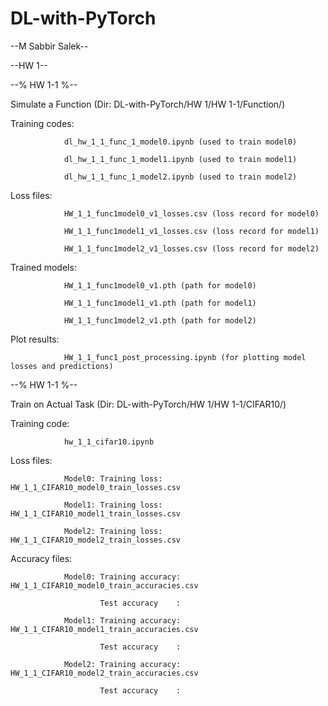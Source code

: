 # DL-with-PyTorch
--M Sabbir Salek--

--HW 1--

--% HW 1-1 %--

Simulate a Function (Dir: DL-with-PyTorch/HW 1/HW 1-1/Function/)

Training codes: 

                dl_hw_1_1_func_1_model0.ipynb (used to train model0)

                dl_hw_1_1_func_1_model1.ipynb (used to train model1)
                
                dl_hw_1_1_func_1_model2.ipynb (used to train model2)
                
Loss files: 

                HW_1_1_func1model0_v1_losses.csv (loss record for model0)
                
                HW_1_1_func1model1_v1_losses.csv (loss record for model1)
                
                HW_1_1_func1model2_v1_losses.csv (loss record for model2)

Trained models:

                HW_1_1_func1model0_v1.pth (path for model0)
                
                HW_1_1_func1model1_v1.pth (path for model1)
                
                HW_1_1_func1model2_v1.pth (path for model2)
                
Plot results:

                HW_1_1_func1_post_processing.ipynb (for plotting model losses and predictions)



--% HW 1-1 %--

Train on Actual Task (Dir: DL-with-PyTorch/HW 1/HW 1-1/CIFAR10/)

Training code: 

                hw_1_1_cifar10.ipynb
                
Loss files: 

                Model0: Training loss: HW_1_1_CIFAR10_model0_train_losses.csv

                Model1: Training loss: HW_1_1_CIFAR10_model1_train_losses.csv
                        
                Model2: Training loss: HW_1_1_CIFAR10_model2_train_losses.csv

Accuracy files: 

                Model0: Training accuracy: HW_1_1_CIFAR10_model0_train_accuracies.csv
                
                        Test accuracy    :

                Model1: Training accuracy: HW_1_1_CIFAR10_model1_train_accuracies.csv
                
                        Test accuracy    :
                        
                Model2: Training accuracy: HW_1_1_CIFAR10_model2_train_accuracies.csv
                
                        Test accuracy    :
